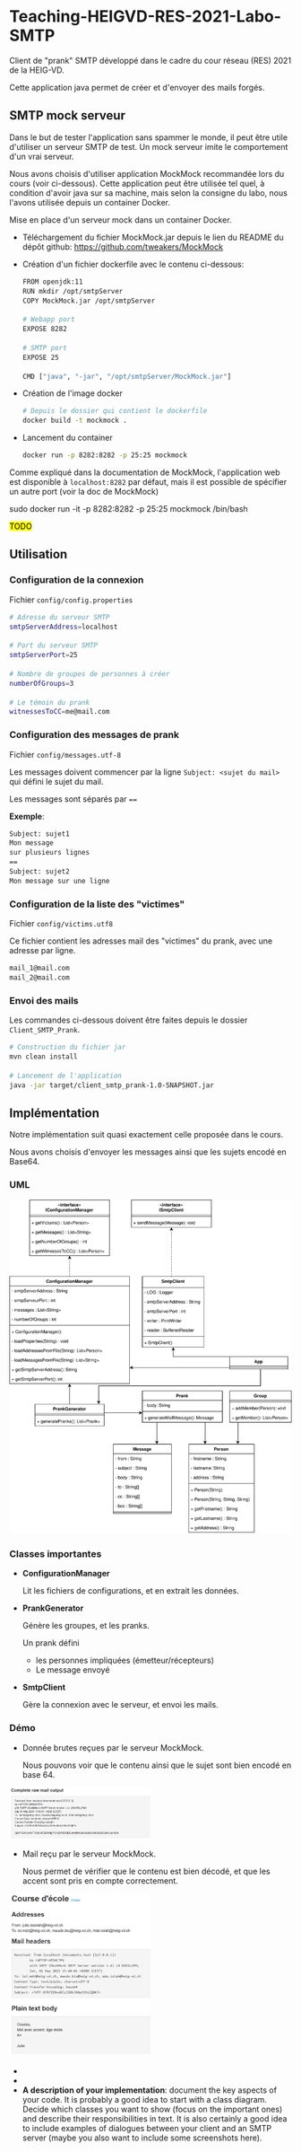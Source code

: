 # Teaching-HEIGVD-RES-2021-Labo-SMTP

Client de "prank" SMTP développé dans le cadre du cour réseau (RES) 2021 de la HEIG-VD.

Cette application java permet de créer et d'envoyer des mails forgés.



## SMTP mock serveur

Dans le but de tester l'application sans spammer le monde, il peut être utile d'utiliser un serveur SMTP de test. Un mock serveur imite le comportement d'un vrai serveur. 

Nous avons choisis d'utiliser application MockMock recommandée lors du cours (voir ci-dessous). Cette application peut être utilisée tel quel, à condition d'avoir java sur sa machine, mais selon la consigne du labo, nous l'avons utilisée depuis un container Docker.

Mise en place d'un serveur mock dans un container Docker.

- Téléchargement du fichier MockMock.jar depuis le lien du README du dépôt github: https://github.com/tweakers/MockMock

- Création d'un fichier dockerfile avec le contenu ci-dessous:

  ````bash
  FROM openjdk:11
  RUN mkdir /opt/smtpServer
  COPY MockMock.jar /opt/smtpServer
  
  # Webapp port
  EXPOSE 8282
  
  # SMTP port
  EXPOSE 25
  
  CMD ["java", "-jar", "/opt/smtpServer/MockMock.jar"]
  ````

  

- Création de l'image docker

  ````bash
  # Depuis le dossier qui contient le dockerfile
  docker build -t mockmock .
  ````

  

- Lancement du container

  ````bash
  docker run -p 8282:8282 -p 25:25 mockmock
  ````



Comme expliqué dans la documentation de MockMock, l'application web est disponible à `localhost:8282` par défaut, mais il est possible de spécifier un autre port (voir la doc de MockMock)



  sudo docker run -it  -p 8282:8282 -p 25:25 mockmock /bin/bash

<mark> TODO </mark>



## Utilisation

### Configuration de la connexion

Fichier `config/config.properties`

````bash
# Adresse du serveur SMTP
smtpServerAddress=localhost

# Port du serveur SMTP
smtpServerPort=25

# Nombre de groupes de personnes à créer
numberOfGroups=3

# Le témoin du prank
witnessesToCC=me@mail.com
````



### Configuration des messages de prank

Fichier `config/messages.utf-8`

Les messages doivent commencer par la ligne `Subject: <sujet du mail>` qui défini le sujet du mail.

Les messages sont séparés par `==`

**Exemple**:

````bash
Subject: sujet1
Mon message
sur plusieurs lignes
==
Subject: sujet2
Mon message sur une ligne
````



### Configuration de la liste des "victimes"

Fichier `config/victims.utf8`

Ce fichier contient les adresses mail des "victimes" du prank, avec une adresse par ligne.

````bash
mail_1@mail.com
mail_2@mail.com
````



### Envoi des mails

Les commandes ci-dessous doivent être faites depuis le dossier `Client_SMTP_Prank`.

````bash
# Construction du fichier jar
mvn clean install

# Lancement de l'application
java -jar target/client_smtp_prank-1.0-SNAPSHOT.jar
````



## Implémentation

Notre implémentation suit quasi exactement celle proposée dans le cours.

Nous avons choisis d'envoyer les messages ainsi que les sujets encodé en Base64.



### UML

![](figures/UML.svg)

### Classes importantes

- **ConfigurationManager**

  Lit les fichiers de configurations, et en extrait les données.

- **PrankGenerator**

  Génère les groupes, et les pranks.

  Un prank défini 

  - les personnes impliquées (émetteur/récepteurs)
  - Le message envoyé

- **SmtpClient**

  Gère la connexion avec le serveur, et envoi les mails.



### Démo

- Donnée brutes reçues par le serveur MockMock.

  Nous pouvons voir que le contenu ainsi que le sujet sont bien encodé en base 64.


<img src="figures/raw-output.png" width="50%" />


- Mail reçu par le serveur MockMock.

  Nous permet de vérifier que le contenu est bien décodé, et que les accent sont pris en compte correctement.

<img src="figures/mail.png" width="50%" />






* 
* 
* **A description of your implementation**: document the key aspects of your code. It is probably a good idea to start with a class diagram. Decide which classes you want to show (focus on the important ones) and describe their responsibilities in text. It is also certainly a good idea to include examples of dialogues between your client and an SMTP server (maybe you also want to include some screenshots here).

